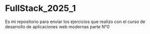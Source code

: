 # FullStack_2025_1
Es mi repositorio para enviar los ejercicios que realizo con el curso de desarrollo de aplicaciones web modernas parte N°0

